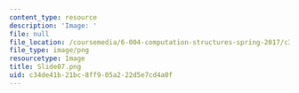 ```yaml
---
content_type: resource
description: 'Image: '
file: null
file_location: /coursemedia/6-004-computation-structures-spring-2017/c34de41b21bc8ff905a222d5e7cd4a0f_Slide07.png
file_type: image/png
resourcetype: Image
title: Slide07.png
uid: c34de41b-21bc-8ff9-05a2-22d5e7cd4a0f
---
```


